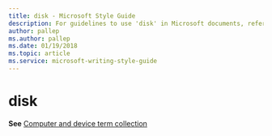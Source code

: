 ```yaml
---
title: disk - Microsoft Style Guide
description: For guidelines to use 'disk' in Microsoft documents, refer to the Computer and device term collection.
author: pallep
ms.author: pallep
ms.date: 01/19/2018
ms.topic: article
ms.service: microsoft-writing-style-guide
---
```


# disk

**See** [Computer and device term collection](~/a-z-word-list-term-collections/term-collections/computer-device-terms.md)
